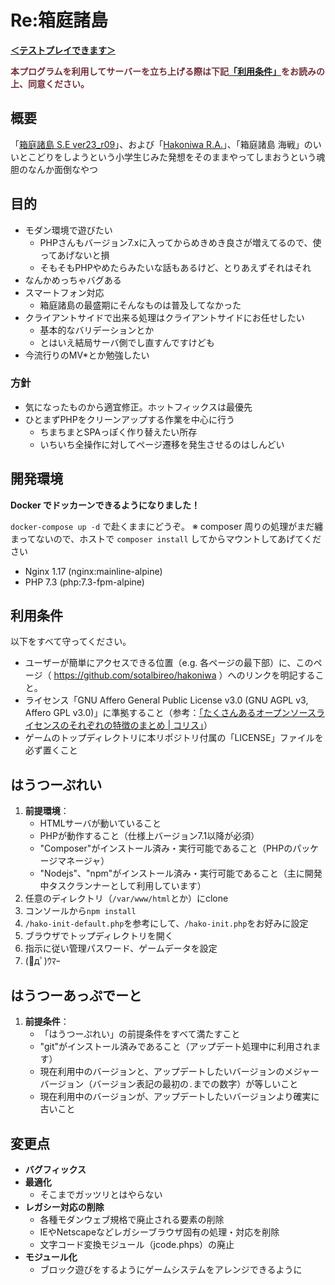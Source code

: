 # Re:箱庭諸島

**[＜テストプレイできます＞](https://hakoniwa.cgi-game-preservations.org/)**

<strong style="color:#722f37;">本プログラムを利用してサーバーを立ち上げる際は下記[「利用条件」](#%E5%88%A9%E7%94%A8%E6%9D%A1%E4%BB%B6)をお読みの上、同意ください。</strong>

## 概要

「[箱庭諸島 S.E ver23_r09](http://hakoniwa.symphonic-net.com/)」、および「[Hakoniwa R.A.](http://www5b.biglobe.ne.jp/~k-e-i/)」、「箱庭諸島 海戦」のいいとこどりをしようという小学生じみた発想をそのままやってしまおうという魂胆のなんか面倒なやつ

## 目的

* モダン環境で遊びたい
	* PHPさんもバージョン7.xに入ってからめきめき良さが増えてるので、使ってあげないと損
	* そもそもPHPやめたらみたいな話もあるけど、とりあえずそれはそれ
* なんかめっちゃバグある
* スマートフォン対応
	* 箱庭諸島の最盛期にそんなものは普及してなかった
* クライアントサイドで出来る処理はクライアントサイドにお任せしたい
	* 基本的なバリデーションとか
	* とはいえ結局サーバ側でし直すんですけども
* 今流行りのMV\*とか勉強したい

### 方針

* 気になったものから適宜修正。ホットフィックスは最優先
* ひとまずPHPをクリーンアップする作業を中心に行う
	* ちまちまとSPAっぽく作り替えたい所存
	* いちいち全操作に対してページ遷移を発生させるのはしんどい

## 開発環境

**Docker でドッカーンできるようになりました！**

`docker-compose up -d` で赴くままにどうぞ。
※ composer 周りの処理がまだ纏まってないので、ホストで `composer install` してからマウントしてあげてください

* Nginx 1.17 (nginx:mainline-alpine)
* PHP 7.3 (php:7.3-fpm-alpine)

## 利用条件

以下をすべて守ってください。

* ユーザーが簡単にアクセスできる位置（e.g. 各ページの最下部）に、このページ（ https://github.com/sotalbireo/hakoniwa ）へのリンクを明記すること。
* ライセンス「GNU Affero General Public License v3.0 (GNU AGPL v3, Affero GPL v3.0)」に準拠すること（参考：[「たくさんあるオープンソースライセンスのそれぞれの特徴のまとめ | コリス」](https://coliss.com/articles/build-websites/operation/work/choose-a-license-by-github.html#h210)）
* ゲームのトップディレクトリに本リポジトリ付属の「LICENSE」ファイルを必ず置くこと

## はうつーぷれい

1. **前提環境**：
	* HTMLサーバが動いていること
	* PHPが動作すること（仕様上バージョン7.1以降が必須）
	* "Composer"がインストール済み・実行可能であること（PHPのパッケージマネージャ）
	* "Nodejs"、"npm"がインストール済み・実行可能であること（主に開発中タスクランナーとして利用しています）
1. 任意のディレクトリ（`/var/www/html`とか）にclone
1. コンソールから`npm install`
1. `/hako-init-default.php`を参考にして、`/hako-init.php`をお好みに設定
1. ブラウザでトップディレクトリを開く
1. 指示に従い管理パスワード、ゲームデータを設定
1. (ﾟдﾟ)ｳﾏｰ

## はうつーあっぷでーと

1. **前提条件**：
	* 「はうつーぷれい」の前提条件をすべて満たすこと
	* "git"がインストール済みであること（アップデート処理中に利用されます）
	* 現在利用中のバージョンと、アップデートしたいバージョンのメジャーバージョン（バージョン表記の最初の`.`までの数字）が等しいこと
	* 現在利用中のバージョンが、アップデートしたいバージョンより確実に古いこと

## 変更点

* **バグフィックス**
* **最適化**
	* そこまでガッツリとはやらない
* **レガシー対応の削除**
	* 各種モダンウェブ規格で廃止される要素の削除
	* IEやNetscapeなどレガシーブラウザ固有の処理・対応を削除
	* 文字コード変換モジュール（jcode.phps）の廃止
* **モジュール化**
	* ブロック遊びをするようにゲームシステムをアレンジできるように
